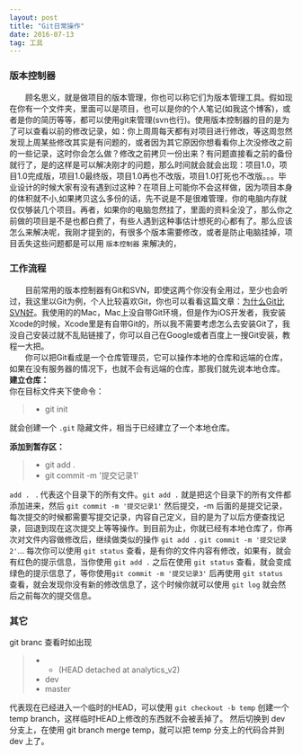 ```yaml
---
layout: post
title: "Git日常操作"
date: 2016-07-13   
tag: 工具 
---
```


### 版本控制器     

　　顾名思义，就是做项目的版本管理，你也可以称它们为版本管理工具。假如现在你有一个文件夹，里面可以是项目，也可以是你的个人笔记(如我这个博客)，或者是你的简历等等，都可以使用git来管理(svn也行)。使用版本控制器的目的是为了可以查看以前的修改记录，如：你上周周每天都有对项目进行修改，等这周忽然发现上周某些修改其实是有问题的，或者因为其它原因你想看看你上次没修改之前的一些记录，这时你会怎么做？修改之前拷贝一份出来？有问题直接看之前的备份就行了，是的这样是可以解决刚才的问题，那么时间就会就会出现：项目1.0，项目1.0完成版，项目1.0最终版，项目1.0再也不改版，项目1.0打死也不改版。。。毕业设计的时候大家有没有遇到过这种？在项目上可能你不会这样做，因为项目本身的体积就不小,如果拷贝这么多份的话，先不说是不是很难管理，你的电脑内存就仅仅够装几个项目。再者，如果你的电脑忽然挂了，里面的资料全没了，那么你之前做的项目是不是也都白费了，有些人遇到这种事估计想死的心都有了。那么应该怎么来解决呢，我刚才提到的，有很多个版本需要修改，或者是防止电脑挂掉，项目丢失这些问题都是可以用 `版本控制器` 来解决的，

### 工作流程
　　目前常用的版本控制器有Git和SVN，即使这两个你没有全用过，至少也会听过，我这里以Git为例，个人比较喜欢Git，你也可以看看这篇文章：[为什么Git比SVN好](http://www.worldhello.net/2012/04/12/why-git-is-better-than-svn.html)。我使用的的Mac，Mac上没自带Git环境，但是作为iOS开发者，我安装Xcode的时候，Xcode里是有自带Git的，所以我不需要考虑怎么去安装Git了，我没自己安装过就不乱贴链接了，你可以自己在Google或者百度上一搜Git安装，教程一大把。       
　　你可以把Git看成是一个仓库管理员，它可以操作本地的仓库和远端的仓库，如果在没有服务器的情况下，也就不会有远端的仓库，那我们就先说本地仓库。
**建立仓库：**      
你在目标文件夹下使命令：    

>* git init 

就会创建一个 `.git` 隐藏文件，相当于已经建立了一个本地仓库。

**添加到暂存区：**      

>* git add .
>* git commit -m '提交记录1'

`add . ` . 代表这个目录下的所有文件。`git add .` 就是把这个目录下的所有文件都添加进来，然后 `git commit -m '提交记录1'` 然后提交，-m 后面的是提交记录，每次提交的时候都需要写提交记录，内容自己定义，目的是为了以后方便查找记录，回退到现在这次提交上等等操作。到目前为止，你就已经有本地仓库了，你再次对文件内容做修改后，继续做类似的操作 `git add .` `git commit -m '提交记录2'`... 每次你可以使用 `git status` 查看，是有你的文件内容有修改，如果有，就会有红色的提示信息，当你使用 `git add .` 之后在使用 `git status` 查看，就会变成绿色的提示信息了，等你使用`git commit -m '提交记录3'` 后再使用 `git status` 查看，就会发现你没有新的修改信息了，这个时候你就可以使用 `git log` 就会然后之前每次的提交信息。




### 其它   

git branc 查看时如出现

>*  * (HEAD detached at analytics_v2)   
>*  dev
>*  master

代表现在已经进入一个临时的HEAD，可以使用 `git checkout -b temp` 创建一个 temp branch，这样临时HEAD上修改的东西就不会被丢掉了。
然后切换到 dev 分支上，在使用 git branch merge temp，就可以把 temp 分支上的代码合并到 dev 上了。

